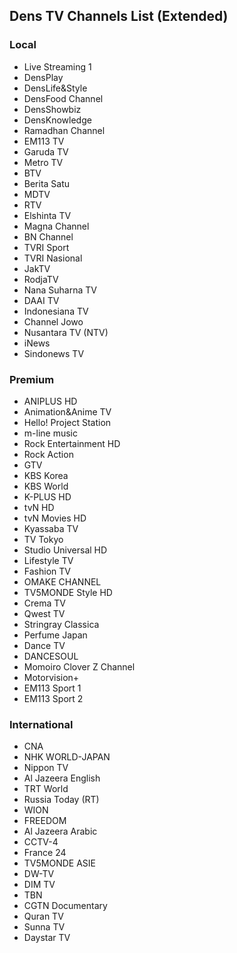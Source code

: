 ## Dens TV Channels List (Extended)
### Local
* Live Streaming 1
* DensPlay
* DensLife&Style
* DensFood Channel
* DensShowbiz
* DensKnowledge
* Ramadhan Channel
* EM113 TV
* Garuda TV
* Metro TV
* BTV
* Berita Satu
* MDTV
* RTV
* Elshinta TV
* Magna Channel
* BN Channel
* TVRI Sport
* TVRI Nasional
* JakTV
* RodjaTV
* Nana Suharna TV
* DAAI TV
* Indonesiana TV
* Channel Jowo
* Nusantara TV (NTV)
* iNews
* Sindonews TV
### Premium
* ANIPLUS HD
* Animation&Anime TV
* Hello! Project Station
* m-line music
* Rock Entertainment HD
* Rock Action
* GTV
* KBS Korea
* KBS World
* K-PLUS HD
* tvN HD
* tvN Movies HD
* Kyassaba TV
* TV Tokyo
* Studio Universal HD
* Lifestyle TV
* Fashion TV
* OMAKE CHANNEL
* TV5MONDE Style HD
* Crema TV
* Qwest TV
* Stringray Classica
* Perfume Japan
* Dance TV
* DANCESOUL
* Momoiro Clover Z Channel
* Motorvision+
* EM113 Sport 1
* EM113 Sport 2
### International
* CNA
* NHK WORLD-JAPAN
* Nippon TV
* Al Jazeera English
* TRT World
* Russia Today (RT)
* WION
* FREEDOM
* Al Jazeera Arabic
* CCTV-4
* France 24
* TV5MONDE ASIE
* DW-TV
* DIM TV
* TBN
* CGTN Documentary
* Quran TV
* Sunna TV
* Daystar TV
